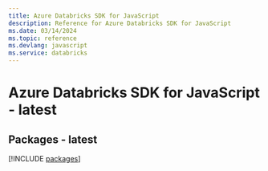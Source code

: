 ```yaml
---
title: Azure Databricks SDK for JavaScript
description: Reference for Azure Databricks SDK for JavaScript
ms.date: 03/14/2024
ms.topic: reference
ms.devlang: javascript
ms.service: databricks
---
```

# Azure Databricks SDK for JavaScript - latest
## Packages - latest
[!INCLUDE [packages](databricks-index.md)]